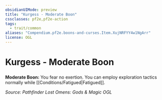 ```yaml
---
obsidianUIMode: preview
title: "Kurgess - Moderate Boon"
cssclasses: pf2e,pf2e-action
tags:
  - trait/common
aliases: "Compendium.pf2e.boons-and-curses.Item.XujNRFYY4w1NgArr"
license: OGL
---
```

# Kurgess - Moderate Boon

### 






**Moderate Boon:** You fear no exertion. You can employ exploration tactics normally while [[Conditions/Fatigued|Fatigued]].

*Source: Pathfinder Lost Omens: Gods & Magic*
*OGL*